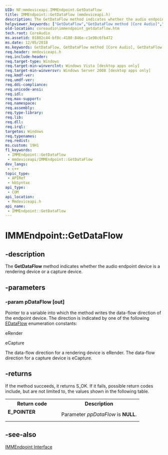 ```yaml
---
UID: NF:mmdeviceapi.IMMEndpoint.GetDataFlow
title: IMMEndpoint::GetDataFlow (mmdeviceapi.h)
description: The GetDataFlow method indicates whether the audio endpoint device is a rendering device or a capture device.
helpviewer_keywords: ["GetDataFlow","GetDataFlow method [Core Audio]","GetDataFlow method [Core Audio]","IMMEndpoint interface","IMMEndpoint interface [Core Audio]","GetDataFlow method","IMMEndpoint.GetDataFlow","IMMEndpoint::GetDataFlow","IMMEndpointGetDataFlow","coreaudio.immendpoint_getdataflow","mmdeviceapi/IMMEndpoint::GetDataFlow"]
old-location: coreaudio\immendpoint_getdataflow.htm
tech.root: CoreAudio
ms.assetid: 01882c44-bf0c-4180-846e-c1e98c6fb472
ms.date: 12/05/2018
ms.keywords: GetDataFlow, GetDataFlow method [Core Audio], GetDataFlow method [Core Audio],IMMEndpoint interface, IMMEndpoint interface [Core Audio],GetDataFlow method, IMMEndpoint.GetDataFlow, IMMEndpoint::GetDataFlow, IMMEndpointGetDataFlow, coreaudio.immendpoint_getdataflow, mmdeviceapi/IMMEndpoint::GetDataFlow
req.header: mmdeviceapi.h
req.include-header: 
req.target-type: Windows
req.target-min-winverclnt: Windows Vista [desktop apps only]
req.target-min-winversvr: Windows Server 2008 [desktop apps only]
req.kmdf-ver: 
req.umdf-ver: 
req.ddi-compliance: 
req.unicode-ansi: 
req.idl: 
req.max-support: 
req.namespace: 
req.assembly: 
req.type-library: 
req.lib: 
req.dll: 
req.irql: 
targetos: Windows
req.typenames: 
req.redist: 
ms.custom: 19H1
f1_keywords:
 - IMMEndpoint::GetDataFlow
 - mmdeviceapi/IMMEndpoint::GetDataFlow
dev_langs:
 - c++
topic_type:
 - APIRef
 - kbSyntax
api_type:
 - COM
api_location:
 - Mmdeviceapi.h
api_name:
 - IMMEndpoint::GetDataFlow
---
```


# IMMEndpoint::GetDataFlow


## -description

The <b>GetDataFlow</b> method indicates whether the audio endpoint device is a rendering device or a capture device.

## -parameters

### -param pDataFlow [out]

Pointer to a variable into which the method writes the data-flow direction of the endpoint device. The direction is indicated by one of the following <a href="/windows/win32/api/mmdeviceapi/ne-mmdeviceapi-edataflow">EDataFlow</a> enumeration constants:

eRender

eCapture

The data-flow direction for a rendering device is eRender. The data-flow direction for a capture device is eCapture.

## -returns

If the method succeeds, it returns S_OK. If it fails, possible return codes include, but are not limited to, the values shown in the following table.

<table>
<tr>
<th>Return code</th>
<th>Description</th>
</tr>
<tr>
<td width="40%">
<dl>
<dt><b>E_POINTER</b></dt>
</dl>
</td>
<td width="60%">
Parameter <i>ppDataFlow</i> is <b>NULL</b>.

</td>
</tr>
</table>

## -see-also

<a href="/windows/desktop/api/mmdeviceapi/nn-mmdeviceapi-immendpoint">IMMEndpoint Interface</a>

